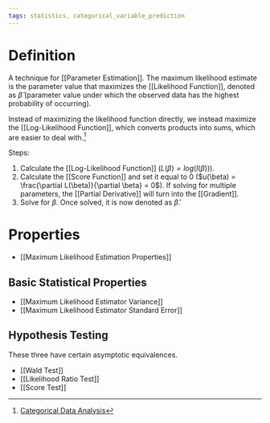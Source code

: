 ```yaml
---
tags: statistics, categorical_variable_prediction
---
```


# Definition

A technique for [[Parameter Estimation]]. The maximum likelihood estimate is the parameter value that maximizes the [[Likelihood Function]], denoted as $\hat{\beta}$ (parameter value under which the observed data has the highest probability of occurring).

Instead of maximizing the likelihood function directly, we instead maximize the [[Log-Likelihood Function]], which converts products into sums, which are easier to deal with.[^1]

Steps:
1) Calculate the [[Log-Likelihood Function]] ($L(\beta) = log(l(\beta))$).
2) Calculate the [[Score Function]] and set it equal to $0$ ($u(\beta) = \frac{\partial L(\beta)}{\partial \beta} = 0$). If solving for multiple parameters, the [[Partial Derivative]] will turn into the [[Gradient]].
4) Solve for $\beta$. Once solved, it is now denoted as $\hat{\beta}$.

# Properties
- [[Maximum Likelihood Estimation Properties]]

## Basic Statistical Properties
- [[Maximum Likelihood Estimator Variance]]
- [[Maximum Likelihood Estimator Standard Error]]

## Hypothesis Testing
These three have certain asymptotic equivalences.

- [[Wald Test]]
- [[Likelihood Ratio Test]]
- [[Score Test]]

[^1]: [Categorical Data Analysis](zotero://open-pdf/library/items/JZKRKD5L?page=27)